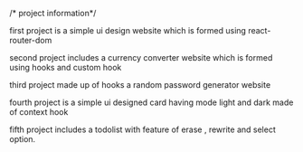 /* project information*/

first project is a simple ui design website which is formed using react-router-dom 

second project includes a currency converter website which is formed using hooks and custom hook

third project made up of hooks a random password generator website

fourth project is a simple ui designed card having mode light and dark made of context hook

fifth project includes a todolist with feature of erase , rewrite and select option.
